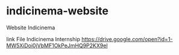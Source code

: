 # indicinema-website
Website Indicinema 

link File Indicinema Internship
https://drive.google.com/open?id=1-MW5XiDoi0jVbMF1OkPeJmHQ9P2KX9el
